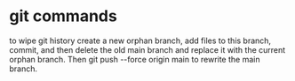 # git commands

to wipe git history create a new orphan branch, add files to this branch, commit, and then delete the old main branch and replace it with the current orphan branch. Then git push --force origin main to rewrite the main branch.
